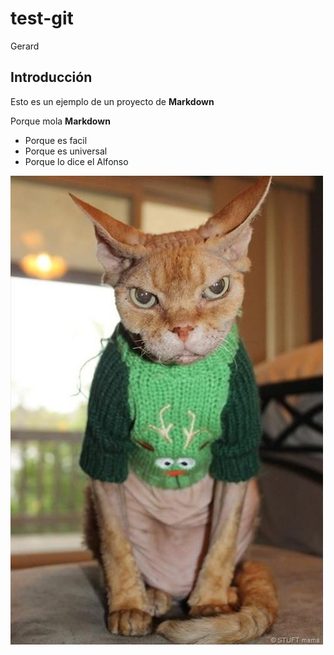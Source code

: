 # test-git

Gerard

## Introducción

Esto es un ejemplo de un proyecto de **Markdown**


Porque mola **Markdown**

   * Porque es facil
   * Porque es universal
   * Porque lo dice el Alfonso



![Gato](./gat.jpg)